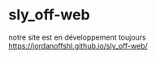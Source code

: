 # sly_off-web
notre site est en développement toujours 
https://jordanoffshl.github.io/sly_off-web/
